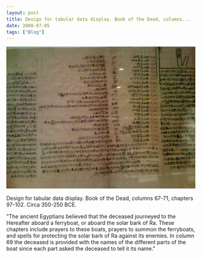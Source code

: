 ```yaml
---
layout: post
title: Design for tabular data display. Book of the Dead, columns...
date: 2008-07-05
tags: ["Blog"]
---
```


![](k3Im6rfOqb22hr3kAnxSn3eg_500.jpg)  

Design for tabular data display. Book of the Dead, columns 67-71, chapters 97-102. Circa 350-250 BCE.

"The ancient Egyptians believed that the deceased journeyed to the Hereafter aboard a ferryboat, or aboard the solar bark of Ra. These chapters include prayers to these boats, prayers to summon the ferryboats, and spells for protecting the solar bark of Ra against its enemies. In column 69 the deceased is provided with the names of the different parts of the boat since each part asked the deceased to tell it its name."